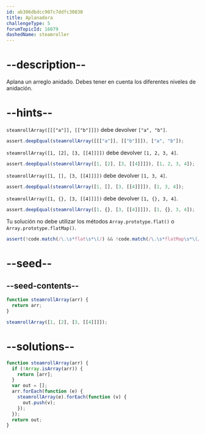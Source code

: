 ```yaml
---
id: ab306dbdcc907c7ddfc30830
title: Aplanadora
challengeType: 5
forumTopicId: 16079
dashedName: steamroller
---
```


# --description--

Aplana un arreglo anidado. Debes tener en cuenta los diferentes niveles de anidación.

# --hints--

`steamrollArray([[["a"]], [["b"]]])` debe devolver `["a", "b"]`.

```js
assert.deepEqual(steamrollArray([[["a"]], [["b"]]]), ["a", "b"]);
```

`steamrollArray([1, [2], [3, [[4]]]])` debe devolver `[1, 2, 3, 4]`.

```js
assert.deepEqual(steamrollArray([1, [2], [3, [[4]]]]), [1, 2, 3, 4]);
```

`steamrollArray([1, [], [3, [[4]]]])` debe devolver `[1, 3, 4]`.

```js
assert.deepEqual(steamrollArray([1, [], [3, [[4]]]]), [1, 3, 4]);
```

`steamrollArray([1, {}, [3, [[4]]]])` debe devolver `[1, {}, 3, 4]`.

```js
assert.deepEqual(steamrollArray([1, {}, [3, [[4]]]]), [1, {}, 3, 4]);
```

Tu solución no debe utilizar los métodos `Array.prototype.flat()` o `Array.prototype.flatMap()`.

```js
assert(!code.match(/\.\s*flat\s*\(/) && !code.match(/\.\s*flatMap\s*\(/));
```

# --seed--

## --seed-contents--

```js
function steamrollArray(arr) {
  return arr;
}

steamrollArray([1, [2], [3, [[4]]]]);
```

# --solutions--

```js
function steamrollArray(arr) {
  if (!Array.isArray(arr)) {
    return [arr];
  }
  var out = [];
  arr.forEach(function (e) {
    steamrollArray(e).forEach(function (v) {
      out.push(v);
    });
  });
  return out;
}
```
